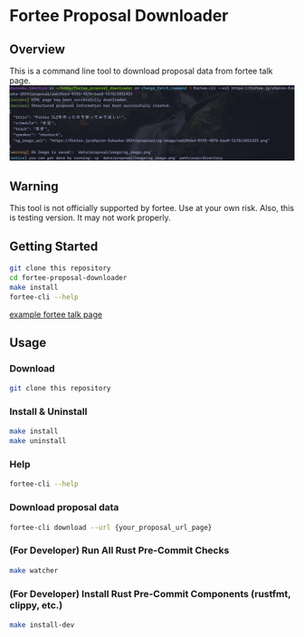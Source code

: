 # Fortee Proposal Downloader

## Overview
This is a command line tool to download proposal data from fortee talk page.
![command example](command_example.png)

## Warning
This tool is not officially supported by fortee. Use at your own risk.
Also, this is testing version. It may not work properly.

## Getting Started

```bash
git clone this repository
cd fortee-proposal-downloader
make install
fortee-cli --help
```

[example fortee talk page](https://fortee.jp/phpcon-2023/proposal/e42643e3-da14-47ef-b44b-414a8e31bc4b)

## Usage
### Download
```bash
git clone this repository
```

### Install & Uninstall
```bash
make install
make uninstall
```

### Help
```bash
fortee-cli --help
```

### Download proposal data
```bash
fortee-cli download --url {your_proposal_url_page}
```

### (For Developer) Run All Rust Pre-Commit Checks
```bash
make watcher
```

### (For Developer) Install Rust Pre-Commit Components (rustfmt, clippy, etc.)
```bash
make install-dev
```
